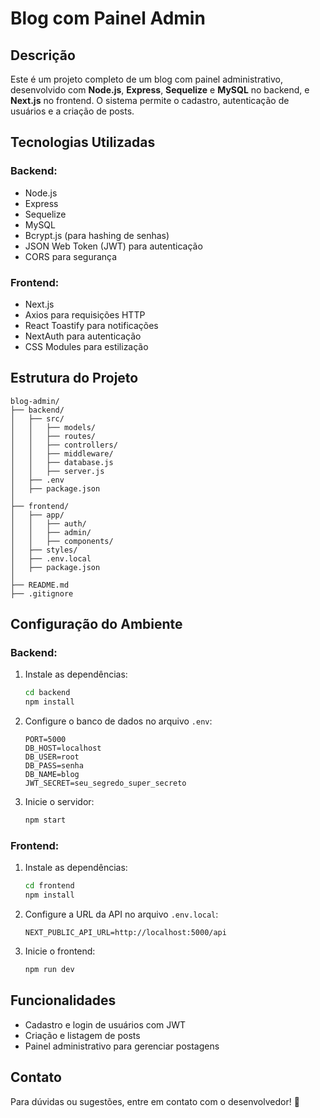 # Blog com Painel Admin

## Descrição

Este é um projeto completo de um blog com painel administrativo, desenvolvido com **Node.js**, **Express**, **Sequelize** e **MySQL** no backend, e **Next.js** no frontend. O sistema permite o cadastro, autenticação de usuários e a criação de posts.

## Tecnologias Utilizadas

### Backend:
- Node.js
- Express
- Sequelize
- MySQL
- Bcrypt.js (para hashing de senhas)
- JSON Web Token (JWT) para autenticação
- CORS para segurança

### Frontend:
- Next.js
- Axios para requisições HTTP
- React Toastify para notificações
- NextAuth para autenticação
- CSS Modules para estilização

## Estrutura do Projeto

```
blog-admin/
├── backend/
│   ├── src/
│   │   ├── models/
│   │   ├── routes/
│   │   ├── controllers/
│   │   ├── middleware/
│   │   ├── database.js
│   │   ├── server.js
│   ├── .env
│   ├── package.json
│
├── frontend/
│   ├── app/
│   │   ├── auth/
│   │   ├── admin/
│   │   ├── components/
│   ├── styles/
│   ├── .env.local
│   ├── package.json
│
├── README.md
├── .gitignore
```

## Configuração do Ambiente

### Backend:
1. Instale as dependências:
   ```bash
   cd backend
   npm install
   ```
2. Configure o banco de dados no arquivo `.env`:
   ```
   PORT=5000
   DB_HOST=localhost
   DB_USER=root
   DB_PASS=senha
   DB_NAME=blog
   JWT_SECRET=seu_segredo_super_secreto
   ```
3. Inicie o servidor:
   ```bash
   npm start
   ```

### Frontend:
1. Instale as dependências:
   ```bash
   cd frontend
   npm install
   ```
2. Configure a URL da API no arquivo `.env.local`:
   ```
   NEXT_PUBLIC_API_URL=http://localhost:5000/api
   ```
3. Inicie o frontend:
   ```bash
   npm run dev
   ```

## Funcionalidades
- Cadastro e login de usuários com JWT
- Criação e listagem de posts
- Painel administrativo para gerenciar postagens

## Contato
Para dúvidas ou sugestões, entre em contato com o desenvolvedor! 🚀

